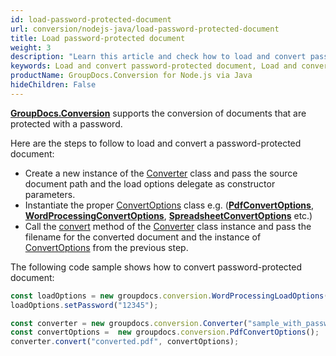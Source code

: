 ```yaml
---
id: load-password-protected-document
url: conversion/nodejs-java/load-password-protected-document
title: Load password-protected document
weight: 3
description: "Learn this article and check how to load and convert password-protected documents using GroupDocs.Conversion for Node.js via Java API."
keywords: Load and convert password-protected document, Load and convert protected document, Load and convert document with password
productName: GroupDocs.Conversion for Node.js via Java
hideChildren: False
---
```

[**GroupDocs.Conversion**](https://products.groupdocs.com/conversion/java) supports the conversion of documents that are protected with a password.

Here are the steps to follow to load and convert a password-protected document:

*   Create a new instance of the [Converter](https://reference.groupdocs.com/java/conversion/com.groupdocs.conversion/Converter) class and pass the source document path and the load options delegate as constructor parameters.
*   Instantiate the proper [ConvertOptions](https://reference.groupdocs.com/java/conversion/com.groupdocs.conversion.options.convert/ConvertOptions) class e.g. (**[PdfConvertOptions](https://reference.groupdocs.com/java/conversion/com.groupdocs.conversion.options.convert/PdfConvertOptions)**, **[WordProcessingConvertOptions](https://reference.groupdocs.com/java/conversion/com.groupdocs.conversion.options.convert/WordProcessingConvertOptions)**, **[SpreadsheetConvertOptions](https://reference.groupdocs.com/java/conversion/com.groupdocs.conversion.options.convert/SpreadsheetConvertOptions)** etc.)
*   Call the [convert](https://reference.groupdocs.com/java/conversion/com.groupdocs.conversion/Converter#convert(java.lang.String,%20com.groupdocs.conversion.options.convert.ConvertOptions)) method of the [Converter](https://reference.groupdocs.com/java/conversion/com.groupdocs.conversion/Converter) class instance and pass the filename for the converted document and the instance of [ConvertOptions](https://reference.groupdocs.com/java/conversion/com.groupdocs.conversion.options.convert/ConvertOptions) from the previous step.

The following code sample shows how to convert password-protected document:

```js
const loadOptions = new groupdocs.conversion.WordProcessingLoadOptions()
loadOptions.setPassword("12345");

const converter = new groupdocs.conversion.Converter("sample_with_password.docx", loadOptions);
const convertOptions =  new groupdocs.conversion.PdfConvertOptions();
converter.convert("converted.pdf", convertOptions);
```

